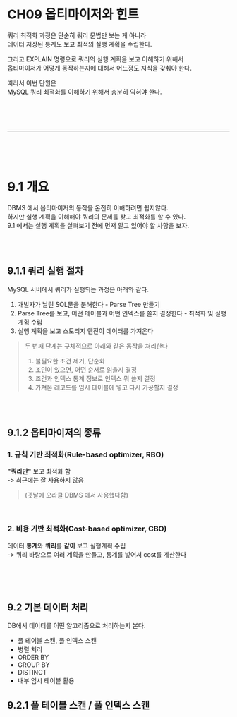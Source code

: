 # CH09 옵티마이저와 힌트  

쿼리 최적화 과정은 단순히 쿼리 문법만 보는 게 아니라  
데이터 저장된 통계도 보고 최적의 실행 계획을 수립한다.  
  
그리고 EXPLAIN 명령으로 쿼리의 실행 계획을 보고 이해하기 위해서  
옵티마이저가 어떻게 동작하는지에 대해서 어느정도 지식을 갖춰야 한다.  
  
따라서 이번 단원은  
MySQL 쿼리 최적화를 이해하기 위해서 충분히 익혀야 한다.    
  
<br><br><br> 
  
---

<br><br><br>  
  
# 9.1 개요  

DBMS 에서 옵티마이저의 동작을 온전히 이해하려면 쉽지않다.    
하지만 실행 계획을 이해해야 쿼리의 문제를 찾고 최적화를 할 수 있다.    
9.1 에서는 실행 계획을 살펴보기 전에 먼저 알고 있어야 할 사항을 보자.  
  
<br><br>  

## 9.1.1 쿼리 실행 절차  
  
MySQL 서버에서 쿼리가 실행되는 과정은 아래와 같다.  
  
1. 개발자가 날린 SQL문을 분해한다 - Parse Tree 만들기  
2. Parse Tree를 보고, 어떤 테이블과 어떤 인덱스를 쓸지 결정한다 - 최적화 및 실행 계획 수립
3. 실행 계획을 보고 스토리지 엔진이 데이터를 가져온다

> 두 번째 단계는 구체적으로 아래와 같은 동작을 처리한다  
> 1. 불필요한 조건 제거, 단순화
> 2. 조인이 있으면, 어떤 순서로 읽을지 결정
> 3. 조건과 인덱스 통계 정보로 인덱스 뭐 쓸지 결정
> 4. 가져온 레코드를 임시 테이블에 넣고 다시 가공할지 결정

<br><br>  

## 9.1.2 옵티마이저의 종류  

### 1. 규칙 기반 최적화(Rule-based optimizer, RBO)    
**"쿼리만"** 보고 최적화 함   
-> 최근에는 잘 사용하지 않음 
  
> (옛날에 오라클 DBMS 에서 사용했다함)    
   
<br>   
    
### 2. 비용 기반 최적화(Cost-based optimizer, CBO)  
데이터 **통계**와 **쿼리**를 **같이** 보고 실행계획 수립    
-> 쿼리 바탕으로 여러 계획을 만들고, 통계를 넣어서 cost를 계산한다      
  
<br><br><br>  

## 9.2 기본 데이터 처리  
  
DB에서 데이터를 어떤 알고리즘으로 처리하는지 본다.  
  
- 풀 테이블 스캔, 풀 인덱스 스캔
- 병렬 처리
- ORDER BY
- GROUP BY
- DISTINCT
- 내부 임시 테이블 활용
  
## 9.2.1 풀 테이블 스캔 / 풀 인덱스 스캔  
